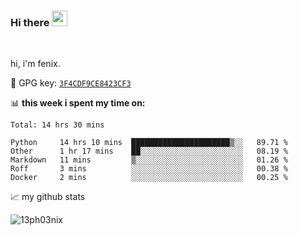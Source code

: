 ### Hi there <img src="https://media.giphy.com/media/hvRJCLFzcasrR4ia7z/giphy.gif" width="25px">

<br />

hi, i'm fenix.

:key: GPG key: [`3F4CDF9CE8423CF3`](https://github.com/13ph03nix.gpg)


📊 **this week i spent my time on:**
<!--START_SECTION:waka-->
```text
Total: 14 hrs 30 mins

Python     14 hrs 10 mins  ██████████████████████▒░░   89.71 % 
Other      1 hr 17 mins    ██░░░░░░░░░░░░░░░░░░░░░░░   08.19 % 
Markdown   11 mins         ▒░░░░░░░░░░░░░░░░░░░░░░░░   01.26 % 
Roff       3 mins          ░░░░░░░░░░░░░░░░░░░░░░░░░   00.38 % 
Docker     2 mins          ░░░░░░░░░░░░░░░░░░░░░░░░░   00.25 % 
```
<!--END_SECTION:waka-->


📈 my github stats

<a>
<img align="center" src="https://github-readme-stats.vercel.app/api?username=13ph03nix&show_icons=true&hide=stars&theme=blueberry" alt="13ph03nix" />
</a>
